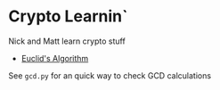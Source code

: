 # Crypto Learnin`

Nick and Matt learn crypto stuff

* [Euclid's Algorithm](./euclid.md)


See `gcd.py` for an quick way to check GCD calculations